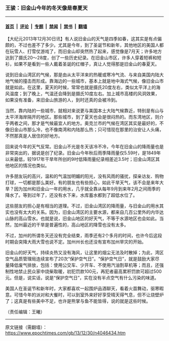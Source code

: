 ### 王骏：旧金山今年的冬天像是春夏天

---

#### [首页](../../../..?n4046434) &nbsp;|&nbsp; [评论](../../../../../epoch-comment?n4046434) &nbsp;|&nbsp; [专题](../../../../../epoch-special?n4046434) &nbsp;|&nbsp; [禁闻](../../../../../epoch-news?n4046434) &nbsp;|&nbsp; [禁书](../../../../../books?n4046434) &nbsp;|&nbsp; [翻墙](https://github.com/gfw-breaker/nogfw/blob/master/README.md?n4046434)


<div class="post_content" id="artbody" itemprop="articleBody">
 <!-- article content begin -->
 <p>
  【大纪元2013年12月30日讯】有人说旧金山的天气是四季如春，这其实是有点偏颇的，不过也差不了多少。尤其是今年，到了圣诞节和新年，其他地区的美国人都在玩雪人、打雪仗游戏了，而旧金山却突然热了起来，感觉像是7月天；许多地方达到了摄氏20～28度，创了一些历史纪录。在旧金山市区，许多人穿着短裤和短衫，如果不是看到一些人戴着圣诞的红帽子，真让人觉得那是旧金山的春夏天。
 </p>
 <p>
  说到旧金山湾区的气候，那是由从太平洋来的热暖或寒冷气流、与来自美国内陆大地气候的撞击而形成。靠海边的一些城市，基本上就是地中海式气候，像旧金山市就是如此。在这里，夏天的时候，常常也就是摄氏20度左右，类似太平洋上的海风温度；到了晚上，气温还会降到是摄氏10度左右。加上城市高楼的风洞效果，如果没有准备，来旧金山旅游的人，到时还真的会被冷到。
 </p>
 <p>
  当然，靠内陆的一些城市，就相对来说更与美国本土大陆气候靠近，特别是有山与太平洋海岸隔开的地区。那些城市，到了夏天也会是很闷热的。而东湾地区，则介乎两者之间，那才是气候最宜人的地方。奥克兰市的气候在湾区其实是最好的，不像旧金山市那么冷，也不像南湾和内陆那么热；只可惜现在那里的治安让人头痛，不然那真是人居住的好地方。
 </p>
 <p>
  回来说今年的天气反常。旧金山不光是冬天该冷不冷，今年在旧金山的降雨量也是非常突出的，据说是创了纪录。旧金山今年秋后雨季降雨量仅5.59吋，是1849年以来最低，较1917年干旱年所创的9吋低降雨量纪录相差近3.5吋；旧金山湾区其他地区的情况也类似。
 </p>
 <p>
  许多朋友玩的高兴，温和的气温加明媚的阳光，没有风雨的骚扰，探亲访友、购物打球，一切都是那么美好。有的朋友也有些担心，如此干旱天气，该不会是来年大旱？因为加州和旧金山一年的用水，几乎就全靠从每年9月到来年2月之间雨季的降水了。等到过年了，还没有水下来，水库蓄水都到了超低水位了。
 </p>
 <p>
  这些朋友的担心是有相当的道理。不过，旧金山湾区的降雨量，与旧金山的用水其实也没有太大的关系。因为，旧金山湾区的主要水源，都来自几百公里外的内华达山脉的高山雪水。也就是说，旧金山地区的好天气，不等于水源地区也会如此。当然，加州最近的干旱是普遍性的，高山地区的降雪也没有太多。
 </p>
 <p>
  不过，加州的所谓冬天还没有完全结束，雨季还有2个多月的时间，也许今后这段时期会突降大雨大雪也说不定。加州州长也还没有宣布加州旱灾的开始。
 </p>
 <p>
  旧金山的好天气，持续炎热又没有海风，让这里的烟尘无法及时散掉；为此，湾区空气品质管理局连续宣布了20次“保护空气日”。“保护空气日”，就是鼓励大家尽量降低废气排放，包括：使用公交车、少开车、不使用汽油割草机等；而且，还强制性地禁止民众家中烧柴取暖，初犯罚款100元，再犯者最高累积罚款可超过500元。但是，说实话，说是“保护空气日”，实在没有半点空气有什么污染的味道。
 </p>
 <p>
  美国人在圣诞节和新年时，大家都喜欢一起围炉品酒聊天，看着火苗舞动，驱寒暇意。可惜今年的派对和大餐时，可以到室外来好好享受晴天得气息，但不让烧壁炉了；这真是有些美中不足，也许是熊掌与鱼不能皆得，说的就是这些时候。
 </p>
 <p>
  （责任编辑：王曦）
 </p>
 <!-- article content end -->
 <div id="below_article_ad">
 </div>
</div>


---

原文链接（需翻墙）：https://www.epochtimes.com/gb/13/12/30/n4046434.htm